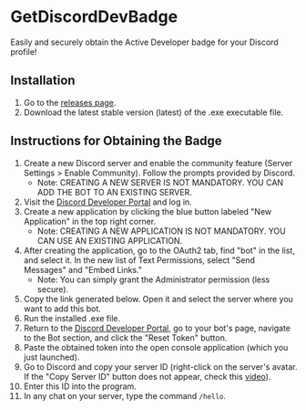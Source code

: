 ﻿# GetDiscordDevBadge
Easily and securely obtain the Active Developer badge for your Discord profile!

## Installation
1. Go to the [releases page](https://github.com/intjiraya/GetDiscordDevBadge/releases).
2. Download the latest stable version (latest) of the .exe executable file.

## Instructions for Obtaining the Badge
1. Create a new Discord server and enable the community feature (Server Settings > Enable Community). Follow the prompts provided by Discord.
   * Note: CREATING A NEW SERVER IS NOT MANDATORY. YOU CAN ADD THE BOT TO AN EXISTING SERVER.
2. Visit the [Discord Developer Portal](https://discord.com/developers/applications) and log in.
3. Create a new application by clicking the blue button labeled "New Application" in the top right corner.
   * Note: CREATING A NEW APPLICATION IS NOT MANDATORY. YOU CAN USE AN EXISTING APPLICATION.
4. After creating the application, go to the OAuth2 tab, find "bot" in the list, and select it. In the new list of Text Permissions, select "Send Messages" and "Embed Links."
   * Note: You can simply grant the Administrator permission (less secure).
5. Copy the link generated below. Open it and select the server where you want to add this bot.
6. Run the installed .exe file.
7. Return to the [Discord Developer Portal](https://discord.com/developers/applications), go to your bot's page, navigate to the Bot section, and click the "Reset Token" button.
8. Paste the obtained token into the open console application (which you just launched).
9. Go to Discord and copy your server ID (right-click on the server's avatar. If the "Copy Server ID" button does not appear, check this [video](https://youtu.be/Akturol-8o4?t=25)).
10. Enter this ID into the program.
11. In any chat on your server, type the command `/hello`.
